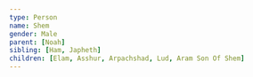 ```yaml
---
type: Person
name: Shem
gender: Male
parent: [Noah]
sibling: [Ham, Japheth]
children: [Elam, Asshur, Arpachshad, Lud, Aram Son Of Shem]
---
```

